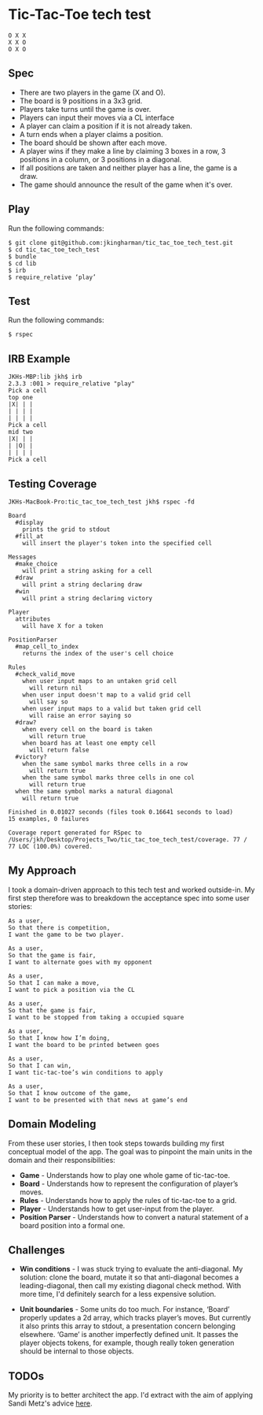 # Tic-Tac-Toe tech test

```
O X X
X X O
O X O
```

## Spec ##
* There are two players in the game (X and O).
* The board is 9 positions in a 3x3 grid.
* Players take turns until the game is over.
* Players can input their moves via a CL interface
* A player can claim a position if it is not already taken.
* A turn ends when a player claims a position.
* The board should be shown after each move.
* A player wins if they make a line by claiming 3 boxes in a row, 3 positions in a column, or 3 positions in a diagonal.
* If all positions are taken and neither player has a line, the game is a draw.
* The game should announce the result of the game when it's over.


## Play ##

Run the following commands:

```
$ git clone git@github.com:jkingharman/tic_tac_toe_tech_test.git
$ cd tic_tac_toe_tech_test
$ bundle
$ cd lib
$ irb
$ require_relative ‘play’
```

## Test ##

Run the following commands:

```
$ rspec
```

## IRB Example ##

```
JKHs-MBP:lib jkh$ irb
2.3.3 :001 > require_relative "play"
Pick a cell
top one
|X| | |
| | | |
| | | |
Pick a cell
mid two
|X| | |
| |O| |
| | | |
Pick a cell
```

## Testing Coverage ##

```
JKHs-MacBook-Pro:tic_tac_toe_tech_test jkh$ rspec -fd

Board
  #display
    prints the grid to stdout
  #fill_at
    will insert the player's token into the specified cell

Messages
  #make_choice
    will print a string asking for a cell
  #draw
    will print a string declaring draw
  #win
    will print a string declaring victory

Player
  attributes
    will have X for a token

PositionParser
  #map_cell_to_index
    returns the index of the user's cell choice

Rules
  #check_valid_move
    when user input maps to an untaken grid cell
      will return nil
    when user input doesn't map to a valid grid cell
      will say so
    when user input maps to a valid but taken grid cell
      will raise an error saying so
  #draw?
    when every cell on the board is taken
      will return true
    when board has at least one empty cell
      will return false
  #victory?
    when the same symbol marks three cells in a row
      will return true
    when the same symbol marks three cells in one col
      will return true
  when the same symbol marks a natural diagonal
    will return true

Finished in 0.01027 seconds (files took 0.16641 seconds to load)
15 examples, 0 failures

Coverage report generated for RSpec to /Users/jkh/Desktop/Projects_Two/tic_tac_toe_tech_test/coverage. 77 / 77 LOC (100.0%) covered.
```

## My Approach ##

I took a domain-driven approach to this tech test and worked outside-in. My first step therefore was to breakdown the acceptance spec into some user stories:

```
As a user,
So that there is competition,
I want the game to be two player.

As a user,
So that the game is fair,
I want to alternate goes with my opponent

As a user,
So that I can make a move,
I want to pick a position via the CL

As a user,
So that the game is fair,
I want to be stopped from taking a occupied square

As a user,
So that I know how I’m doing,
I want the board to be printed between goes

As a user,
So that I can win,
I want tic-tac-toe’s win conditions to apply

As a user,
So that I know outcome of the game,
I want to be presented with that news at game’s end
```

## Domain Modeling ##

From these user stories, I then took steps towards building my first conceptual model of the app. The goal was to pinpoint the main units in the domain and their responsibilities:

* __Game__ - Understands how to play one whole game of tic-tac-toe.
* __Board__ - Understands how to represent the configuration of player’s moves.
* __Rules__ - Understands how to apply the rules of tic-tac-toe to a grid.
* __Player__ - Understands how to get user-input from the player.
* __Position Parser__ - Understands how to convert a natural statement of a board position into a formal one.

## Challenges ##

* __Win conditions__ - I was stuck trying to evaluate the anti-diagonal. My solution: clone the board, mutate it so that anti-diagonal becomes a leading-diagonal, then call my existing diagonal check method. With more time, I'd definitely search for a less expensive solution.

* __Unit boundaries__ - Some units do too much. For instance, ‘Board’ properly updates a 2d array, which tracks player’s moves. But currently it also prints this array to stdout, a presentation concern belonging elsewhere. ‘Game’ is another imperfectly defined unit. It passes the player objects tokens, for example, though really token generation should be internal to those objects.

## TODOs ##

My priority is to better architect the app. I'd extract with the aim of applying Sandi Metz's advice [here](https://www.youtube.com/watch?v=8bZh5LMaSmE).
